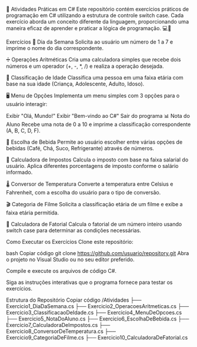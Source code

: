 📝 Atividades Práticas em C#
Este repositório contém exercícios práticos de programação em C# utilizando a estrutura de controle switch case. Cada exercício aborda um conceito diferente da linguagem, proporcionando uma maneira eficaz de aprender e praticar a lógica de programação. 💻🚀

Exercícios
📅 Dia da Semana
Solicita ao usuário um número de 1 a 7 e imprime o nome do dia correspondente.

➗ Operações Aritméticas
Cria uma calculadora simples que recebe dois números e um operador (+, -, *, /) e realiza a operação desejada.

🧒 Classificação de Idade
Classifica uma pessoa em uma faixa etária com base na sua idade (Criança, Adolescente, Adulto, Idoso).

🖥️ Menu de Opções
Implementa um menu simples com 3 opções para o usuário interagir:

Exibir "Olá, Mundo!"
Exibir "Bem-vindo ao C#"
Sair do programa
📊 Nota do Aluno
Recebe uma nota de 0 a 10 e imprime a classificação correspondente (A, B, C, D, F).

🥤 Escolha de Bebida
Permite ao usuário escolher entre várias opções de bebidas (Café, Chá, Suco, Refrigerante) através de números.

💸 Calculadora de Impostos
Calcula o imposto com base na faixa salarial do usuário. Aplica diferentes porcentagens de imposto conforme o salário informado.

🌡️ Conversor de Temperatura
Converte a temperatura entre Celsius e Fahrenheit, com a escolha do usuário para o tipo de conversão.

🎬 Categoria de Filme
Solicita a classificação etária de um filme e exibe a faixa etária permitida.

🔢 Calculadora de Fatorial
Calcula o fatorial de um número inteiro usando switch case para determinar as condições necessárias.

Como Executar os Exercícios
Clone este repositório:

bash
Copiar código
git clone https://github.com/usuario/repository.git
Abra o projeto no Visual Studio ou no seu editor preferido.

Compile e execute os arquivos de código C#.

Siga as instruções interativas que o programa fornece para testar os exercícios.

Estrutura do Repositório
Copiar código
/Atividades
   ├── Exercicio1_DiaDaSemana.cs
   ├── Exercicio2_OperacoesAritmeticas.cs
   ├── Exercicio3_ClassificacaoDeIdade.cs
   ├── Exercicio4_MenuDeOpcoes.cs
   ├── Exercicio5_NotaDoAluno.cs
   ├── Exercicio6_EscolhaDeBebida.cs
   ├── Exercicio7_CalculadoraDeImpostos.cs
   ├── Exercicio8_ConversorDeTemperatura.cs
   ├── Exercicio9_CategoriaDeFilme.cs
   ├── Exercicio10_CalculadoraDeFatorial.cs

